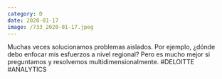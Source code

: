 ```yaml
--- 
category: D 
date: 2020-01-17 
image: /733_2020-01-17.jpeg 
--- 
```


Muchas veces solucionamos problemas aislados. Por ejemplo, ¿dónde debo enfocar mis esfuerzos a nivel regional? Pero es mucho mejor si preguntamos y resolvemos multidimensionalmente. #DELOITTE #ANALYTICS